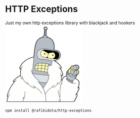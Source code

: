 # HTTP Exceptions
 Just my own http exceptions library with blackjack and hookers
<a href="#README.md">
<img 
alt="Bender"
src = "https://github.com/rafikidota/http-exceptions/blob/main/bender.png?raw=true" 
style="width:250px">
</a>
 ```bash
npm install @rafikidota/http-exceptions
```
